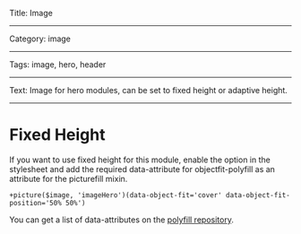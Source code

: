 Title: Image

----

Category: image

----

Tags: image, hero, header

----

Text: Image for hero modules, can be set to fixed height or adaptive height.

----

# Fixed Height

If you want to use fixed height for this module, enable the option in the stylesheet and add the required data-attribute for objectfit-polyfill as an attribute for the picturefill mixin.

`+picture($image, 'imageHero')(data-object-fit='cover' data-object-fit-position='50% 50%')`

You can get a list of data-attributes on the [polyfill repository](https://github.com/constancecchen/object-fit-polyfill#usage).
